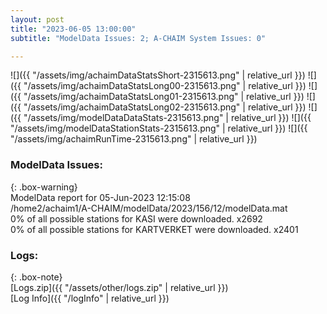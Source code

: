 ```yaml
---
layout: post
title: "2023-06-05 13:00:00"
subtitle: "ModelData Issues: 2; A-CHAIM System Issues: 0"

---
```


![]({{ "/assets/img/achaimDataStatsShort-2315613.png" | relative_url }})
![]({{ "/assets/img/achaimDataStatsLong00-2315613.png" | relative_url }})
![]({{ "/assets/img/achaimDataStatsLong01-2315613.png" | relative_url }})
![]({{ "/assets/img/achaimDataStatsLong02-2315613.png" | relative_url }})
![]({{ "/assets/img/modelDataDataStats-2315613.png" | relative_url }})
![]({{ "/assets/img/modelDataStationStats-2315613.png" | relative_url }})
![]({{ "/assets/img/achaimRunTime-2315613.png" | relative_url }})


### ModelData Issues:  
  
{: .box-warning}  
 ModelData report for 05-Jun-2023 12:15:08   
 /home2/achaim1/A-CHAIM/modelData/2023/156/12/modelData.mat   
 0% of all possible stations for KASI were downloaded. x2692   
 0% of all possible stations for KARTVERKET were downloaded. x2401   
  


### Logs:  
  
{: .box-note}  
[Logs.zip]({{ "/assets/other/logs.zip" | relative_url }})  
[Log Info]({{ "/logInfo" | relative_url }})  
